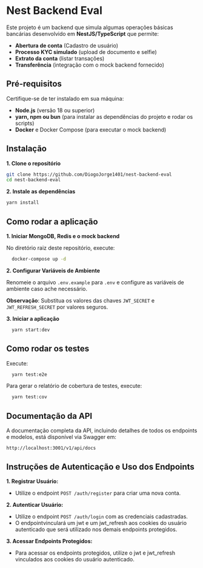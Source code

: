 # Nest Backend Eval

Este projeto é um backend que simula algumas operações básicas bancárias desenvolvido em **NestJS/TypeScript** que permite:

- **Abertura de conta** (Cadastro de usuário)
- **Processo KYC simulado** (upload de documento e selfie)
- **Extrato da conta** (listar transações)
- **Transferência** (integração com o mock backend fornecido)

## Pré-requisitos

Certifique-se de ter instalado em sua máquina:

- **Node.js** (versão 18 ou superior)
- **yarn, npm ou bun** (para instalar as dependências do projeto e rodar os scripts)
- **Docker** e Docker Compose (para executar o mock backend)

## Instalação

**1. Clone o repositório**

```bash
git clone https://github.com/DiogoJorge1401/nest-backend-eval
cd nest-backend-eval
```

**2. Instale as dependências**

```bash
yarn install
```

## Como rodar a aplicação

**1. Iniciar MongoDB, Redis e o mock backend**

No diretório raiz deste repositório, execute:

```bash
  docker-compose up -d
```

**2. Configurar Variáveis de Ambiente**

Renomeie o arquivo `.env.example` para `.env` e configure as variáveis de ambiente caso ache necessário.

**Observação**: Substitua os valores das chaves `JWT_SECRET` e `JWT_REFRESH_SECRET` por valores seguros.

**3. Iniciar a aplicação**

```bash
  yarn start:dev
```

## Como rodar os testes

Execute:

```bash
  yarn test:e2e
```

Para gerar o relatório de cobertura de testes, execute:

```bash
  yarn test:cov
```

## Documentação da API

A documentação completa da API, incluindo detalhes de todos os endpoints e modelos, está disponível via Swagger em:

`http://localhost:3001/v1/api/docs`

## Instruções de Autenticação e Uso dos Endpoints

**1. Registrar Usuário:**

- Utilize o endpoint `POST /auth/register` para criar uma nova conta.

**2. Autenticar Usuário:**

- Utilize o endpoint `POST /auth/login` com as credenciais cadastradas.
- O endpointvinculará um jwt e um jwt_refresh aos cookies do usuário autenticado que será utilizado nos demais endpoints protegidos.

**3. Acessar Endpoints Protegidos:**

- Para acessar os endpoints protegidos, utilize o jwt e jwt_refresh vinculados aos cookies do usuário autenticado.
